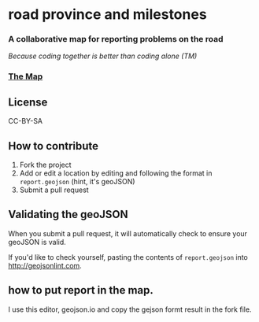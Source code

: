 
# road province and milestones

<!--<img src="https://travis-ci.org/benbalter/dc-wifi-social.png">-->


### A collaborative map for reporting problems on the road

*Because coding together is better than coding alone (TM)*

### [The Map](report.geojson)

## License

CC-BY-SA

## How to contribute

1. Fork the project
2. Add or edit a location by editing and following the format in `report.geojson` (hint, it's geoJSON)
3. Submit a pull request

## Validating the geoJSON

When you submit a pull request, it will automatically check to ensure your geoJSON is valid.

If you'd like to check yourself, pasting the contents of `report.geojson` into http://geojsonlint.com.

## how to put report in the map.
I use this editor, geojson.io and copy the gejson formt result in the fork file.



